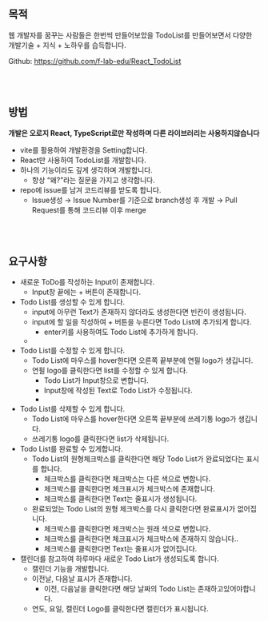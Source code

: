 ## 목적

웹 개발자를 꿈꾸는 사람들은 한번씩 만들어보았을 TodoList를 만들어보면서 다양한 개발기술 + 지식 + 노하우를 습득합니다.

Github: https://github.com/f-lab-edu/React_TodoList

<br>
<br>

## 방법

**개발은 오로지 React, TypeScript로만 작성하며 다른 라이브러리는 사용하지않습니다**

- vite를 활용하여 개발환경을 Setting합니다.
- React만 사용하여 TodoList를 개발합니다.
- 하나의 기능이라도 깊게 생각하며 개발합니다.
  - 항상 “왜?”라는 질문을 가지고 생각합니다.
- repo에 issue를 남겨 코드리뷰를 받도록 합니다.
  - Issue생성 → Issue Number를 기준으로 branch생성 후 개발 → Pull Request를 통해 코드리뷰 이후 merge

<br>
<br>

## 요구사항

- 새로운 ToDo를 작성하는 Input이 존재합니다.
  - Input창 끝에는 + 버튼이 존재합니다.
- Todo List를 생성할 수 있게 합니다.
  - input에 아무런 Text가 존재하지 않더라도 생성한다면 빈칸이 생성됩니다.
  - input에 할 일을 작성하여 + 버튼을 누른다면 Todo List에 추가되게 합니다.
    - enter키를 사용하여도 Todo List에 추가하게 합니다.
  -
- Todo List를 수정할 수 있게 합니다.
  - Todo List에 마우스를 hover한다면 오른쪽 끝부분에 연필 logo가 생깁니다.
  - 연필 logo를 클릭한다면 list를 수정할 수 있게 합니다.
    - Todo List가 Input창으로 변합니다.
    - Input창에 작성된 Text로 Todo List가 수정됩니다.
    -
- Todo List를 삭제할 수 있게 합니다.
  - Todo List에 마우스를 hover한다면 오른쪽 끝부분에 쓰레기통 logo가 생깁니다.
  - 쓰레기통 logo를 클릭한다면 list가 삭제됩니다.
- Todo List를 완료할 수 있게합니다.
  - Todo List의 원형체크박스를 클릭한다면 해당 Todo List가 완료되었다는 표시를 합니다.
    - 체크박스를 클릭한다면 체크박스는 다른 색으로 변합니다.
    - 체크박스를 클릭한다면 체크표시가 체크박스에 존재합니다.
    - 체크박스를 클릭한다면 Text는 줄표시가 생성됩니다.
  - 완료되었는 Todo List의 원형 체크박스를 다시 클릭한다면 완료표시가 없어집니다.
    - 체크박스를 클릭한다면 체크박스는 원래 색으로 변합니다.
    - 체크박스를 클릭한다면 체크표시가 체크박스에 존재하지 않습니다..
    - 체크박스를 클릭한다면 Text는 줄표시가 없어집니다.
- 캘린더를 참고하여 하루마다 새로운 Todo List가 생성되도록 합니다.
  - 캘린더 기능을 개발합니다.
  - 이전날, 다음날 표시가 존재합니다.
    - 이전, 다음날을 클릭한다면 해당 날짜의 Todo List는 존재하고있어야합니다.
  - 연도, 요일, 캘린더 Logo를 클릭한다면 캘린더가 표시됩니다.
